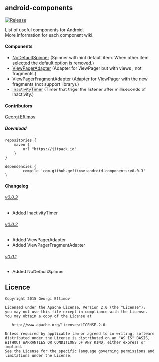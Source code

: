 ## android-components

[![Release](https://img.shields.io/github/release/geftimov/android-components.svg?label=JitPack)](https://jitpack.io/#geftimov/android-components/v0.0.2)

List of useful components for Android.<br/>
More information for each component wiki.

#### Components

 * [NoDefaultSpinner](https://github.com/geftimov/android-components/wiki/NoDefaultSpinner "NoDefaultSpinner") (Spinner with hint default item. When other item selected the default option is removed.)
 * [ViewPagerAdapter](https://github.com/geftimov/android-components/wiki/ViewPagerAdapter "ViewPagerAdapter") (Adapter for ViewPager but with views , not fragments.)
 * [ViewPagerFragmentAdapter](https://github.com/geftimov/android-components/wiki/ViewPagerFragmentAdapter "ViewPagerFragmentAdapter") (Adapter for ViewPager with the new fragments (not support library).)
 * [InactivityTimer](https://github.com/geftimov/android-components/wiki/InactivityTimer "InactivityTimer") (Timer that triger the listener after milliseconds of inactivity.)


#### Contributors

[Georgi Eftimov](https://github.com/geftimov "Georgi Eftimov")

##### Download

	repositories {
	    maven {
	        url "https://jitpack.io"
	    }
	}
	
	dependencies {
	        compile 'com.github.geftimov:android-components:v0.0.3'
	}


#### Changelog

###### [v0.0.3](https://github.com/geftimov/android-components/releases/tag/v0.0.3)

 * Added InactivityTimer

###### [v0.0.2](https://github.com/geftimov/android-components/releases/tag/v0.0.2)

 * Added ViewPagerAdapter
 * Added ViewPagerFragmentAdapter

###### [v0.0.1](https://github.com/geftimov/android-components/releases/tag/v0.0.1)

 * Added NoDefaultSpinner


## Licence

    Copyright 2015 Georgi Eftimov

    Licensed under the Apache License, Version 2.0 (the "License");
    you may not use this file except in compliance with the License.
    You may obtain a copy of the License at

       http://www.apache.org/licenses/LICENSE-2.0

    Unless required by applicable law or agreed to in writing, software
    distributed under the License is distributed on an "AS IS" BASIS,
    WITHOUT WARRANTIES OR CONDITIONS OF ANY KIND, either express or implied.
    See the License for the specific language governing permissions and
    limitations under the License.
